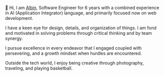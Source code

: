 👋 Hi, I am [Albin](https://www.binoiii.com/), Software Engineer for 6 years with a combined experience in AI (Application Integrator) language, and primarily focused now on web development.

I have a keen eye for design, details, and organization of things. I am fond and motivated in solving problems through critical thinking and by team synergy.

I pursue excellence in every endeavor that I engaged coupled with persevering, and a growth mindset when hurdles are encountered.

Outside the tech world, I enjoy being creative through photography, traveling, and playing basketball.
